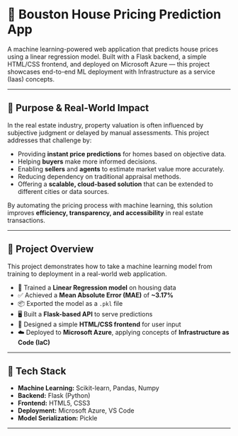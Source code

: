 # 🏡 Bouston House Pricing Prediction App

A machine learning-powered web application that predicts house prices using a linear regression model. Built with a Flask backend, a simple HTML/CSS frontend, and deployed on Microsoft Azure — this project showcases end-to-end ML deployment with Infrastructure as a service (Iaas) concepts.

---

## 🎯 Purpose & Real-World Impact

In the real estate industry, property valuation is often influenced by subjective judgment or delayed by manual assessments. This project addresses that challenge by:

- Providing **instant price predictions** for homes based on objective data.
- Helping **buyers** make more informed decisions.
- Enabling **sellers** and **agents** to estimate market value more accurately.
- Reducing dependency on traditional appraisal methods.
- Offering a **scalable, cloud-based solution** that can be extended to different cities or data sources.

By automating the pricing process with machine learning, this solution improves **efficiency, transparency, and accessibility** in real estate transactions.

---

## 🚀 Project Overview

This project demonstrates how to take a machine learning model from training to deployment in a real-world web application.

- 🧠 Trained a **Linear Regression model** on housing data
- ✅ Achieved a **Mean Absolute Error (MAE)** of **~3.17%**
- 📦 Exported the model as a `.pkl` file
- 🖥️ Built a **Flask-based API** to serve predictions
- 🎨 Designed a simple **HTML/CSS frontend** for user input
- ☁️ Deployed to **Microsoft Azure**, applying concepts of **Infrastructure as Code (IaC)**

---

## 🧪 Tech Stack

- **Machine Learning:** Scikit-learn, Pandas, Numpy
- **Backend:** Flask (Python)
- **Frontend:** HTML5, CSS3
- **Deployment:** Microsoft Azure, VS Code
- **Model Serialization:** Pickle

---

